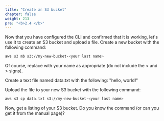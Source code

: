 ```yaml
---
title: "Create an S3 bucket"
chapter: false
weight: 213
pre: "<b>2.4 </b>"
---
```


Now that you have configured the CLI and confirmed that it is working, let's use it to create an S3 bucket and upload a
file. Create a new bucket with the following command:

```bash
aws s3 mb s3://my-new-bucket-<your last name>
```

Of course, replace <your last name> with your name as appropriate (do not include the < and > signs).

Create a text file named data.txt with the following: "hello, world!"


Upload the file to your new S3 bucket with the following command:
```bash
aws s3 cp data.txt s3://my-new-bucket-<your last name>
```

Now, get a listing of your S3 bucket. Do you know the command (or can you get it from the manual page)?